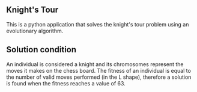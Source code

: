 ## Knight's Tour
This is a python application that solves the knight's tour problem using an evolutionary algorithm.

## Solution condition
An individual is considered a knight and its chromosomes represent the moves it makes on the chess board.
The fitness of an individual is equal to the number of valid moves performed (in the L shape), therefore
a solution is found when the fitness reaches a value of 63.
